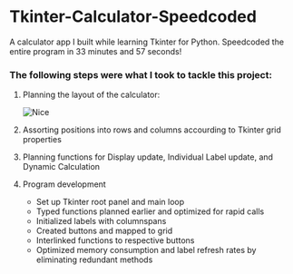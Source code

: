 # Tkinter-Calculator-Speedcoded
A calculator app I built while learning Tkinter for Python. Speedcoded the entire program in 33 minutes and 57 seconds!

### The following steps were what I took to tackle this project:

1. Planning the layout of the calculator:
    
    ![Nice](https://i.imgur.com/MdNv1tl.png)

2. Assorting positions into rows and columns accourding to Tkinter grid properties

3. Planning functions for Display update, Individual Label update, and Dynamic Calculation

4. Program development
    * Set up Tkinter root panel and main loop
    * Typed functions planned earlier and optimized for rapid calls
    * Initialized labels with columnspans
    * Created buttons and mapped to grid
    * Interlinked functions to respective buttons
    * Optimized memory consumption and label refresh rates by eliminating redundant methods
